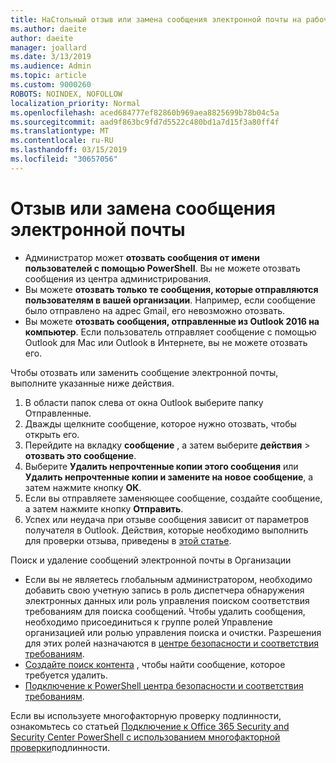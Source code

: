 ```yaml
---
title: НаСтольный отзыв или замена сообщения электронной почты на рабочем столе Outlook
ms.author: daeite
author: daeite
manager: joallard
ms.date: 3/13/2019
ms.audience: Admin
ms.topic: article
ms.custom: 9000260
ROBOTS: NOINDEX, NOFOLLOW
localization_priority: Normal
ms.openlocfilehash: aced684777ef82860b969aea8825699b78b04c5a
ms.sourcegitcommit: aad9f863bc9fd7d5522c480bd1a7d15f3a80ff4f
ms.translationtype: MT
ms.contentlocale: ru-RU
ms.lasthandoff: 03/15/2019
ms.locfileid: "30657056"
---
```

# <a name="recall-or-replace-an-email-message"></a>Отзыв или замена сообщения электронной почты

- Администратор может **отозвать сообщения от имени пользователей с помощью PowerShell**. Вы не можете отозвать сообщения из центра администрирования.
- Вы можете **отозвать только те сообщения, которые отправляются пользователям в вашей организации**. Например, если сообщение было отправлено на адрес Gmail, его невозможно отозвать.
- Вы можете **отозвать сообщения, отправленные из Outlook 2016 на компьютер**. Если пользователь отправляет сообщение с помощью Outlook для Mac или Outlook в Интернете, вы не можете отозвать его.

Чтобы отозвать или заменить сообщение электронной почты, выполните указанные ниже действия.

1. В области папок слева от окна Outlook выберите папку Отправленные.
1. Дважды щелкните сообщение, которое нужно отозвать, чтобы открыть его.
1. Перейдите на вкладку **сообщение** , а затем выберите **действия** > **отозвать это сообщение**.
1. Выберите **Удалить непрочтенные копии этого сообщения** или **Удалить непрочтенные копии и замените на новое сообщение**, а затем нажмите кнопку **ОК**.
1. Если вы отправляете заменяющее сообщение, создайте сообщение, а затем нажмите кнопку **Отправить**.
1. Успех или неудача при отзыве сообщения зависит от параметров получателя в Outlook. Действия, которые необходимо выполнить для проверки отзыва, приведены в [этой статье](https://support.office.com/article/35027f88-d655-4554-b4f8-6c0729a723a0).

Поиск и удаление сообщений электронной почты в Организации

- Если вы не являетесь глобальным администратором, необходимо добавить свою учетную запись в роль диспетчера обнаружения электронных данных или роль управления поиском соответствия требованиям для поиска сообщений. Чтобы удалить сообщения, необходимо присоединиться к группе ролей Управление организацией или ролью управления поиска и очистки. Разрешения для этих ролей назначаются в [центре безопасности и соответствия требованиям](https://go.microsoft.com/fwlink/?linkid=2083731).
- [Создайте поиск контента](https://docs.microsoft.com/office365/securitycompliance/content-search) , чтобы найти сообщение, которое требуется удалить.
- [Подключение к PowerShell центра безопасности и соответствия требованиям](https://docs.microsoft.com/powershell/exchange/office-365-scc/connect-to-scc-powershell/connect-to-scc-powershell?view=exchange-ps).

Если вы используете многофакторную проверку подлинности, ознакомьтесь со статьей [Подключение к Office 365 Security and Security Center PowerShell с использованием многофакторной проверки](https://docs.microsoft.com/powershell/exchange/office-365-scc/connect-to-scc-powershell/mfa-connect-to-scc-powershell?view=exchange-ps)подлинности.